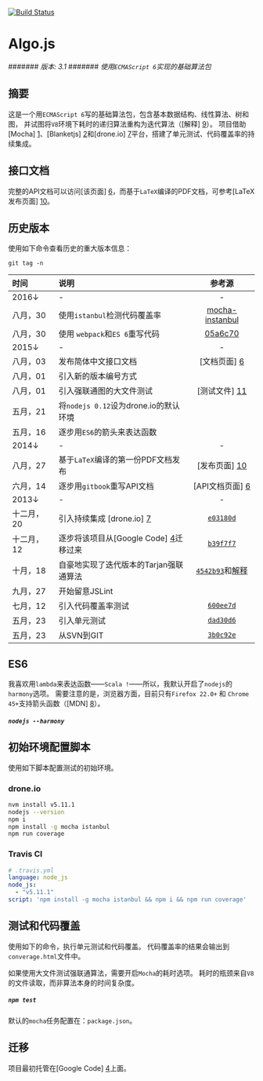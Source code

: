 [![Build Status](https://drone.io/github.com/scozv/algo-js/status.png)](https://drone.io/github.com/scozv/algo-js/latest)

# Algo.js
####### _版本: 3.1_
####### _使用`ECMAScript 6`实现的基础算法包_

## 摘要

这是一个用`ECMAScript 6`写的基础算法包，包含基本数据结构、线性算法、树和图，
并试图将`V8`环境下耗时的递归算法重构为迭代算法（[解释] [9]）。
项目借助[Mocha] [1]、[Blanketjs] [2]和[drone.io] [7]平台，搭建了单元测试、代码覆盖率的持续集成。

## 接口文档

完整的API文档可以访问[该页面] [6]，而基于`LaTeX`编译的PDF文档，可参考[LaTeX发布页面] [10]。

## 历史版本

使用如下命令查看历史的重大版本信息：

```
git tag -n
```

时间 | 说明 | 参考源
:-------|:---------|:-------:
2016&darr; | - | -
八月，30 | 使用`istanbul`检测代码覆盖率 | [mocha-instanbul](http://ricostacruz.com/til/mocha-instanbul-coverage.html)
八月，30 | 使用 `webpack`和`ES 6`重写代码 | [05a6c70](https://github.com/scozv/algo-js/commit/05a6c7068fd50204c0206f46dae2dfcd965b6912)
2015&darr; | - | -
八月，03 | 发布简体中文接口文档 | [文档页面] [6]
八月，01 | 引入新的版本编号方式 |
八月，01 | 引入强联通图的大文件测试 | [测试文件] [11]
五月，21 | 将`nodejs 0.12`设为drone.io的默认环境 |
五月，16 | 逐步用`ES6`的箭头来表达函数 | 
2014&darr; | - | -
八月，27 | 基于`LaTeX`编译的第一份PDF文档发布 | [发布页面] [10]
六月，14 | 逐步用`gitbook`重写API文档 | [API文档页面] [6]
2013&darr; | - | -
十二月，20 | 引入持续集成 [drone.io] [7]| [`e03180d`](https://github.com/scotv/algo-js/commit/e03180df15)
十二月，12 | 逐步将该项目从[Google Code] [4]迁移过来 | [`b39f7f7`](https://github.com/scotv/algo-js/commit/b39f7f78ab)
十月，18 | 自豪地实现了迭代版本的Tarjan强联通算法 | [`4542b93`](https://github.com/scotv/algo-js/commit/4542b937d827)和[解释][9]
九月，27 | 开始留意JSLint | 
七月，12 | 引入代码覆盖率测试 | [`600ee7d`](https://github.com/scotv/algo-js/commit/600ee7d899d2)
五月，23 | 引入单元测试 | [`dad30d6`](https://github.com/scotv/algo-js/commit/dad30d64ad70)
五月，23 | 从SVN到GIT | [`3b0c92e`](https://github.com/scotv/algo-js/commit/3b0c92e3b173)
 
 
## ES6

我喜欢用`lambda`来表达函数——`Scala !`——所以，我默认开启了`nodejs`的`harmony`选项。
需要注意的是，浏览器方面，目前只有`Firefox 22.0+` 和 `Chrome 45+`支持箭头函数（[MDN] [8]）。

##### `nodejs --harmony`

## 初始环境配置脚本

使用如下脚本配置测试的初始环境。

### drone.io
```bash
nvm install v5.11.1
nodejs --version
npm i
npm install -g mocha istanbul
npm run coverage
```
### Travis CI
```yml
# .travis.yml
language: node_js
node_js:
  - "v5.11.1"
script: 'npm install -g mocha istanbul && npm i && npm run coverage'
```

## 测试和代码覆盖

使用如下的命令，执行单元测试和代码覆盖。
代码覆盖率的结果会输出到`converage.html`文件中。

如果使用大文件测试强联通算法，需要开启`Mocha`的耗时选项。
耗时的瓶颈来自`V8`的文件读取，而非算法本身的时间复杂度。

##### `npm test`
默认的`mocha`任务配置在：`package.json`。

## 迁移

项目最初托管在[Google Code] [4]上面。

[1]: http://mochajs.org/ "Mocha.js"
[2]: http://blanketjs.org/ "Blanket.js"
[3]: http://www.ecmascript.org/  "ECMA-262"
[4]: https://code.google.com/p/algo-js "Algo.js"
[5]: https://github.com/scotv/algo-js/issues "Issues"
[6]: http://scotv.github.io/algo-wiki/zh-cn/index.html "Wiki"
[7]: https://drone.io/github.com/scotv/algo-js "drone.io"
[8]: https://developer.mozilla.org/en-US/docs/Web/JavaScript/Reference/Functions/Arrow_functions#Browser_compatibility "Arrow functions"
[9]: http://scotv.github.io/algo/2013/11/10/how-to-write-iterative-tarjan-scc-algorithm-part-zero 'Iterative Tarjan'
[10]: https://github.com/scotv/algo-wiki/releases 'LaTeX Releases'
[11]: https://github.com/scotv/algo-js/releases/tag/2.7182818284 'Big file for SCC'
